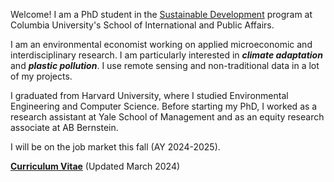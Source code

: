 
Welcome! I am a PhD student in the [Sustainable Development](https://www.sipa.columbia.edu/academics/programs/phd-sustainable-development) program at Columbia University's School of International and Public Affairs.
 
I am an environmental economist working on applied microeconomic and interdisciplinary research. I am particularly interested in ***climate adaptation*** and ***plastic pollution***. I use remote sensing and non-traditional data in a lot of my projects.
 
I graduated from Harvard University, where I studied Environmental Engineering and Computer Science. Before starting my PhD, I worked as a research assistant at Yale School of Management and as an equity research associate at AB Bernstein. 

I will be on the job market this fall (AY 2024-2025).

__[Curriculum Vitae](/pdf/apapp_cv.pdf)__ (Updated March 2024)
